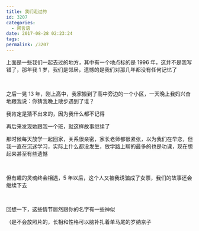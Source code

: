 ```yaml
---
title: 我们走过的
id: 3207
categories:
  - 闲言语
date: 2017-08-28 02:23:24
tags:
permalink: /3207
---
```



<style>
    #love-map {
        width: 100%;
    }

    #love-time {
        text-align: center;
        margin-bottom: 20px;
        font-size: 14px;
        color: #EF9A9A;
        display: none;
    }
</style>

<div id="love-time">这是我们共同度过的第<span></span></div>
<div id="love-map"></div>

上面是一些我们一起去过的地方，其中有一个地点标的是 1996 年，这并不是我写错了，那年我 1 岁，我们是邻居，遗憾的是我们对那几年都没有任何记忆了<!--more-->

&nbsp;

之后一晃 13 年，刚上高中，我家搬到了高中旁边的一个小区，一天晚上我妈兴奋地跟我说：你猜我晚上散步遇到了谁？

我肯定是猜不出来的，因为我什么都不记得

再后来发现她跟我一个班，就这样故事继续了

那时候每天放学一起回家，关系很亲密，家长老师都很紧张，以为我们在早恋，但我一直在沉迷学习，实际上什么都没发生，放学路上聊的最多的也是功课，现在想起来甚至有些遗憾

&nbsp;

但有趣的灵魂终会相遇，5 年以后，这个人又被我诱骗成了女票，我们的故事还会继续下去

&nbsp;

回想一下，这些情节居然跟你的名字有一些神似

（是不会放照片的，长相和性格可以脑补扎着单马尾的岁纳京子

<script>
    $('#love-time').show();
    function love_time() {
        window.setTimeout(function () {
            love_time();
        }, 1000);
        var BirthDay = new Date("5/11/2017 00:00:00");
        var today = new Date();
        var timeold = (today.getTime() - BirthDay.getTime());
        var msPerDay = 24 * 60 * 60 * 1000;
        var e_daysold = timeold / msPerDay;
        var daysold = Math.floor(e_daysold);
        var e_hrsold = (e_daysold - daysold) * 24;
        var hrsold = Math.floor(e_hrsold);
        var e_minsold = (e_hrsold - hrsold) * 60;
        var minsold = Math.floor((e_hrsold - hrsold) * 60);
        var seconds = Math.floor((e_minsold - minsold) * 60);
        $('#love-time span').html(daysold + "天" + hrsold + "小时" + minsold + "分" + seconds + "秒");
    }
    love_time();
    function myEcharts() {
        $('#love-map').height($('#love-map').width() * 0.8)
        var myChart = echarts.init(document.getElementById("love-map"));
        var app = {};
        option = null;
        var data = [
                {name: '临沂', value: '1996'},
                {name: '武汉', value: '2015.12'},
                {name: '杭州', value: '2017.01'},
                {name: '上海', value: '2017.02'},
                {name: '昆明', value: '2017.05'},
                {name: '大理', value: '2017.05'},
                {name: '济南', value: '2017.05'}
        ];
        var geoCoordMap = {
            '临沂':[118.35,35.05],
            '武汉':[114.31,30.52],
            '杭州':[120.19,30.26],
            '上海':[121.48,31.22],
            '昆明':[102.73,25.04],
            '大理':[100.225668,25.589449],
            '济南':[117,36.65]
        };
        var convertData = function (data) {
            var res = [];
            for (var i = 0; i < data.length; i++) {
                var geoCoord = geoCoordMap[data[i].name];
                if (geoCoord) {
                    res.push({
                        name: data[i].name,
                        value: geoCoord.concat(data[i].value)
                    });
                }
            }
            return res;
        };
        option = {
            backgroundColor: '#A7B1CA',
            geo: {
                map: 'china',
                label: {
                    emphasis: {
                        show: false
                    }
                },
                roam: false,
                itemStyle: {
                    normal: {
                        areaColor: '#fff',
                        borderColor: '#C9CED9'
                    },
                    emphasis: {
                        areaColor: '#DFE0E3'
                    }
                }
            },
            tooltip: {
                trigger: 'item',
                formatter: function (params) {
                    return params.name + ' - ' + params.value[2];
                }
            },
            series : [
                {
                    type: 'effectScatter',
                    coordinateSystem: 'geo',
                    data: convertData(data),
                    symbolSize: 8,
                    showEffectOn: 'render',
                    rippleEffect: {
                        brushType: 'stroke'
                    },
                    hoverAnimation: true,
                    label: {
                        normal: {
                            formatter: '{b}',
                            position: 'right',
                            fontSize: 14,
                            show: true
                        }
                    },
                    itemStyle: {
                        normal: {
                            color: '#FD8888',
                            // shadowBlur: 10,
                            // shadowColor: '#333'
                        }
                    }
                }
            ]
        };
        myChart.setOption(option, true);
    }
    if (!window.echarts) {
        $.getScript('https://cdn.bootcss.com/echarts/3.8.5/echarts.min.js', function () {
            $.getScript('https://cdn.jsdelivr.net/npm/echarts@3.8.5/map/js/china.js', function () {
                myEcharts();
            });
        });
    }
    else {
        myEcharts();
    }
</script>